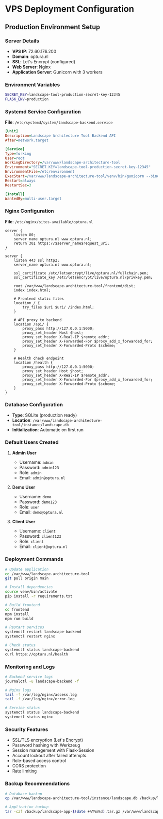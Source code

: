 # VPS Deployment Configuration

## Production Environment Setup

### Server Details
- **VPS IP**: 72.60.176.200
- **Domain**: optura.nl
- **SSL**: Let's Encrypt (configured)
- **Web Server**: Nginx
- **Application Server**: Gunicorn with 3 workers

### Environment Variables
```bash
SECRET_KEY=landscape-tool-production-secret-key-12345
FLASK_ENV=production
```

### Systemd Service Configuration
**File**: `/etc/systemd/system/landscape-backend.service`
```ini
[Unit]
Description=Landscape Architecture Tool Backend API
After=network.target

[Service]
Type=forking
User=root
WorkingDirectory=/var/www/landscape-architecture-tool
Environment="SECRET_KEY=landscape-tool-production-secret-key-12345"
EnvironmentFile=/etc/environment
ExecStart=/var/www/landscape-architecture-tool/venv/bin/gunicorn --bind 127.0.0.1:5000 --workers 3 --timeout 120 wsgi:application
Restart=always
RestartSec=3

[Install]
WantedBy=multi-user.target
```

### Nginx Configuration
**File**: `/etc/nginx/sites-available/optura.nl`
```nginx
server {
    listen 80;
    server_name optura.nl www.optura.nl;
    return 301 https://$server_name$request_uri;
}

server {
    listen 443 ssl http2;
    server_name optura.nl www.optura.nl;

    ssl_certificate /etc/letsencrypt/live/optura.nl/fullchain.pem;
    ssl_certificate_key /etc/letsencrypt/live/optura.nl/privkey.pem;

    root /var/www/landscape-architecture-tool/frontend/dist;
    index index.html;

    # Frontend static files
    location / {
        try_files $uri $uri/ /index.html;
    }

    # API proxy to backend
    location /api/ {
        proxy_pass http://127.0.0.1:5000;
        proxy_set_header Host $host;
        proxy_set_header X-Real-IP $remote_addr;
        proxy_set_header X-Forwarded-For $proxy_add_x_forwarded_for;
        proxy_set_header X-Forwarded-Proto $scheme;
    }

    # Health check endpoint
    location /health {
        proxy_pass http://127.0.0.1:5000;
        proxy_set_header Host $host;
        proxy_set_header X-Real-IP $remote_addr;
        proxy_set_header X-Forwarded-For $proxy_add_x_forwarded_for;
        proxy_set_header X-Forwarded-Proto $scheme;
    }
}
```

### Database Configuration
- **Type**: SQLite (production ready)
- **Location**: `/var/www/landscape-architecture-tool/instance/landscape.db`
- **Initialization**: Automatic on first run

### Default Users Created
1. **Admin User**
   - Username: `admin`
   - Password: `admin123`
   - Role: `admin`
   - Email: `admin@optura.nl`

2. **Demo User**
   - Username: `demo`
   - Password: `demo123`
   - Role: `user`
   - Email: `demo@optura.nl`

3. **Client User**
   - Username: `client`
   - Password: `client123`
   - Role: `client`
   - Email: `client@optura.nl`

### Deployment Commands
```bash
# Update application
cd /var/www/landscape-architecture-tool
git pull origin main

# Install dependencies
source venv/bin/activate
pip install -r requirements.txt

# Build frontend
cd frontend
npm install
npm run build

# Restart services
systemctl restart landscape-backend
systemctl restart nginx

# Check status
systemctl status landscape-backend
curl https://optura.nl/health
```

### Monitoring and Logs
```bash
# Backend service logs
journalctl -u landscape-backend -f

# Nginx logs
tail -f /var/log/nginx/access.log
tail -f /var/log/nginx/error.log

# Service status
systemctl status landscape-backend
systemctl status nginx
```

### Security Features
- SSL/TLS encryption (Let's Encrypt)
- Password hashing with Werkzeug
- Session management with Flask-Session
- Account lockout after failed attempts
- Role-based access control
- CORS protection
- Rate limiting

### Backup Recommendations
```bash
# Database backup
cp /var/www/landscape-architecture-tool/instance/landscape.db /backup/landscape-$(date +%Y%m%d).db

# Application backup
tar -czf /backup/landscape-app-$(date +%Y%m%d).tar.gz /var/www/landscape-architecture-tool
```
